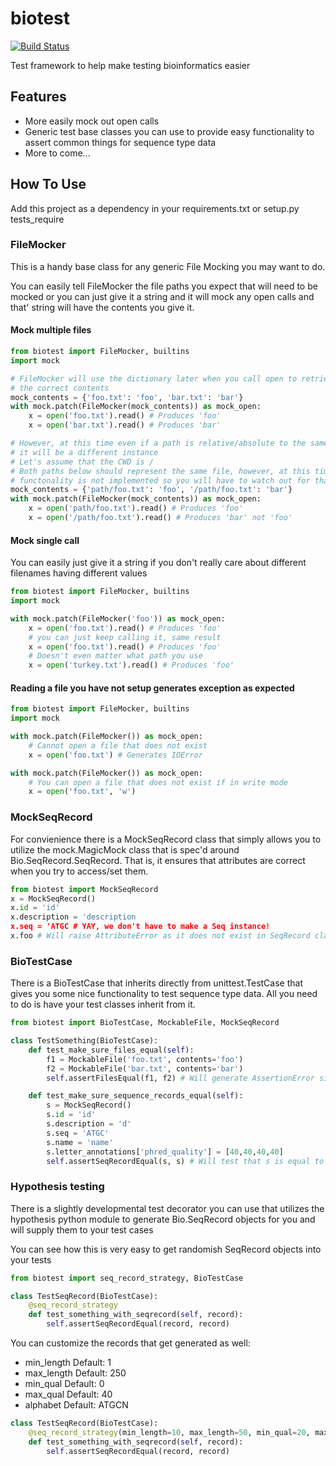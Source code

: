# biotest

[![Build Status](https://travis-ci.org/VDBWRAIR/biotest.svg?branch=master)](https://travis-ci.org/VDBWRAIR/biotest)

Test framework to help make testing bioinformatics easier

## Features

* More easily mock out open calls
* Generic test base classes you can use to provide easy functionality to assert
  common things for sequence type data
* More to come...

## How To Use

Add this project as a dependency in your requirements.txt or setup.py tests_require

### FileMocker

This is a handy base class for any generic File Mocking you may want to do.

You can easily tell FileMocker the file paths you expect that will need to be
mocked or you can just give it a string and it will mock any open calls and that'
string will have the contents you give it.

#### Mock multiple files

```python
from biotest import FileMocker, builtins
import mock

# FileMocker will use the dictionary later when you call open to retrieve
# the correct contents
mock_contents = {'foo.txt': 'foo', 'bar.txt': 'bar'}
with mock.patch(FileMocker(mock_contents)) as mock_open:
    x = open('foo.txt').read() # Produces 'foo'
    x = open('bar.txt').read() # Produces 'bar'

# However, at this time even if a path is relative/absolute to the same file,
# it will be a different instance
# Let's assume that the CWD is /
# Both paths below should represent the same file, however, at this time that
# functonality is not implemented so you will have to watch out for that
mock_contents = {'path/foo.txt': 'foo', '/path/foo.txt': 'bar'}
with mock.patch(FileMocker(mock_contents)) as mock_open:
    x = open('path/foo.txt').read() # Produces 'foo'
    x = open('/path/foo.txt').read() # Produces 'bar' not 'foo'
```

#### Mock single call

You can easily just give it a string if you don't really care about different
filenames having different values

```python
from biotest import FileMocker, builtins
import mock

with mock.patch(FileMocker('foo')) as mock_open:
    x = open('foo.txt').read() # Produces 'foo'
    # you can just keep calling it, same result
    x = open('foo.txt').read() # Produces 'foo'
    # Doesn't even matter what path you use
    x = open('turkey.txt').read() # Produces 'foo'
```

#### Reading a file you have not setup generates exception as expected

```python
from biotest import FileMocker, builtins
import mock

with mock.patch(FileMocker()) as mock_open:
    # Cannot open a file that does not exist
    x = open('foo.txt') # Generates IOError

with mock.patch(FileMocker()) as mock_open:
    # You can open a file that does not exist if in write mode
    x = open('foo.txt', 'w')
```

### MockSeqRecord

For convienience there is a MockSeqRecord class that simply allows you to utilize
the mock.MagicMock class that is spec'd around Bio.SeqRecord.SeqRecord.
That is, it ensures that attributes are correct when you try to access/set them.

```python
from biotest import MockSeqRecord
x = MockSeqRecord()
x.id = 'id'
x.description = 'description
x.seq = 'ATGC # YAY, we don't have to make a Seq instance!
x.foo # Will raise AttributeError as it does not exist in SeqRecord class
```

### BioTestCase

There is a BioTestCase that inherits directly from unittest.TestCase that gives you
some nice functionality to test sequence type data. All you need to do is have your
test classes inherit from it.

```python
from biotest import BioTestCase, MockableFile, MockSeqRecord

class TestSomething(BioTestCase):
    def test_make_sure_files_equal(self):
        f1 = MockableFile('foo.txt', contents='foo')
        f2 = MockableFile('bar.txt', contents='bar')
        self.assertFilesEqual(f1, f2) # Will generate AssertionError since contents are not equal

    def test_make_sure_sequence_records_equal(self):
        s = MockSeqRecord()
        s.id = 'id'
        s.description = 'd'
        s.seq = 'ATGC'
        s.name = 'name'
        s.letter_annotations['phred_quality'] = [40,40,40,40]
        self.assertSeqRecordEqual(s, s) # Will test that s is equal to itself
```

### Hypothesis testing

There is a slightly developmental test decorator you can use that utilizes the
hypothesis python module to generate Bio.SeqRecord objects for you and will supply
them to your test cases

You can see how this is very easy to get randomish SeqRecord objects into your
tests

```python
from biotest import seq_record_strategy, BioTestCase

class TestSeqRecord(BioTestCase):
    @seq_record_strategy
    def test_something_with_seqrecord(self, record):
        self.assertSeqRecordEqual(record, record)
```

You can customize the records that get generated as well:

- min_length
  Default: 1
- max_length
  Default: 250
- min_qual
  Default: 0
- max_qual
  Default: 40
- alphabet
  Default: ATGCN

```python
class TestSeqRecord(BioTestCase):
    @seq_record_strategy(min_length=10, max_length=50, min_qual=20, max_qual=30, alphabet='ATGC')
    def test_something_with_seqrecord(self, record):
        self.assertSeqRecordEqual(record, record)
```
